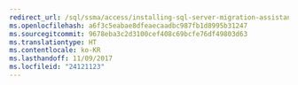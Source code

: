 ```yaml
---
redirect_url: /sql/ssma/access/installing-sql-server-migration-assistant-for-access-accesstosql
ms.openlocfilehash: a6f3c5eabae8dfeaecaadbc987fb1d8995b31247
ms.sourcegitcommit: 9678eba3c2d3100cef408c69bcfe76df49803d63
ms.translationtype: HT
ms.contentlocale: ko-KR
ms.lasthandoff: 11/09/2017
ms.locfileid: "24121123"
---
```

